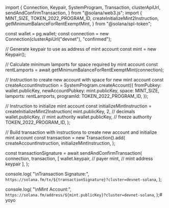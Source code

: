 import {
  Connection,
  Keypair,
  SystemProgram,
  Transaction,
  clusterApiUrl,
  sendAndConfirmTransaction,
} from "@solana/web3.js";
import {
  MINT_SIZE,
  TOKEN_2022_PROGRAM_ID,
  createInitializeMint2Instruction,
  getMinimumBalanceForRentExemptMint,
} from "@solana/spl-token";
 
const wallet = pg.wallet;
const connection = new Connection(clusterApiUrl("devnet"), "confirmed");
 
// Generate keypair to use as address of mint account
const mint = new Keypair();
 
// Calculate minimum lamports for space required by mint account
const rentLamports = await getMinimumBalanceForRentExemptMint(connection);
 
// Instruction to create new account with space for new mint account
const createAccountInstruction = SystemProgram.createAccount({
  fromPubkey: wallet.publicKey,
  newAccountPubkey: mint.publicKey,
  space: MINT_SIZE,
  lamports: rentLamports,
  programId: TOKEN_2022_PROGRAM_ID,
});
 
// Instruction to initialize mint account
const initializeMintInstruction = createInitializeMint2Instruction(
  mint.publicKey,
  2, // decimals
  wallet.publicKey, // mint authority
  wallet.publicKey, // freeze authority
  TOKEN_2022_PROGRAM_ID,
);
 
// Build transaction with instructions to create new account and initialize mint account
const transaction = new Transaction().add(
  createAccountInstruction,
  initializeMintInstruction,
);
 
const transactionSignature = await sendAndConfirmTransaction(
  connection,
  transaction,
  [
    wallet.keypair, // payer
    mint, // mint address keypair
  ],
);
 
console.log(
  "\nTransaction Signature:",
  `https://solana.fm/tx/${transactionSignature}?cluster=devnet-solana`,
);
 
console.log(
  "\nMint Account:",
  `https://solana.fm/address/${mint.publicKey}?cluster=devnet-solana`,
);# yoyo

